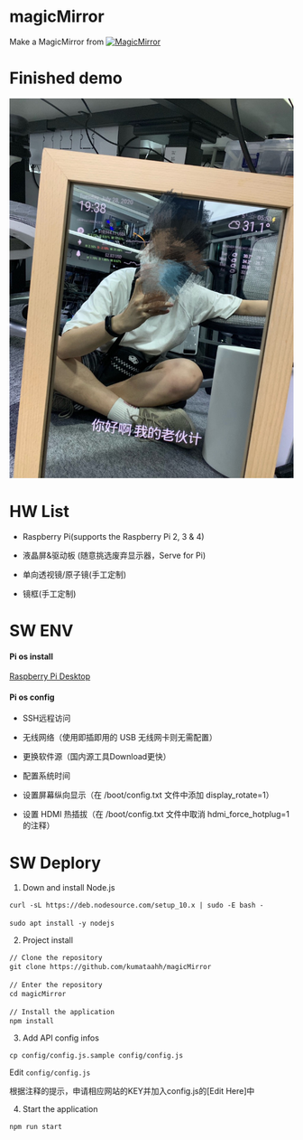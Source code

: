 # magicMirror
Make a MagicMirror from [![MagicMirror](https://github.com/MichMich/MagicMirror/blob/master/.github/header.png)](https://github.com/MichMich/MagicMirror)

# Finished demo
![finish_demo](pics/demo.png)

# HW List

* Raspberry Pi(supports the Raspberry Pi 2, 3 & 4)

* 液晶屏&驱动板 (随意挑选废弃显示器，Serve for Pi)

* 单向透视镜/原子镜(手工定制)

* 镜框(手工定制)


# SW ENV

#### Pi os install

[Raspberry Pi Desktop](https://www.raspberrypi.org/downloads/)

#### Pi os config
* SSH远程访问

* 无线网络（使用即插即用的 USB 无线网卡则无需配置）

* 更换软件源（国内源工具Download更快）

* 配置系统时间

* 设置屏幕纵向显示（在 /boot/config.txt 文件中添加 display_rotate=1）

* 设置 HDMI 热插拔（在 /boot/config.txt 文件中取消 hdmi_force_hotplug=1 的注释）



# SW Deplory

1. Down and install Node.js

```
curl -sL https://deb.nodesource.com/setup_10.x | sudo -E bash -

sudo apt install -y nodejs
```

2. Project install

```
// Clone the repository
git clone https://github.com/kumataahh/magicMirror

// Enter the repository
cd magicMirror

// Install the application
npm install
```

3. Add API config infos
```
cp config/config.js.sample config/config.js

```

Edit  `config/config.js` 

根据注释的提示，申请相应网站的KEY并加入config.js的[Edit Here]中


4. Start the application
```
npm run start
```













